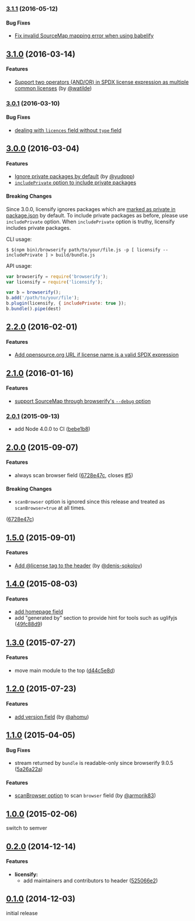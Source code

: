 ### [3.1.1](https://github.com/twada/licensify/releases/tag/3.1.1) (2016-05-12)


#### Bug Fixes

* [Fix invalid SourceMap mapping error when using babelify](https://github.com/twada/licensify/pull/18)


## [3.1.0](https://github.com/twada/licensify/releases/tag/v3.1.0) (2016-03-14)


#### Features

* [Support two operators (AND/OR) in SPDX license expression as multiple common licenses](https://github.com/twada/licensify/pull/16) (by [@watilde](https://github.com/watilde))


### [3.0.1](https://github.com/twada/licensify/releases/tag/v3.0.1) (2016-03-10)


#### Bug Fixes

* [dealing with `licences` field without `type` field](https://github.com/twada/licensify/pull/14)


## [3.0.0](https://github.com/twada/licensify/releases/tag/v3.0.0) (2016-03-04)


#### Features

* [Ignore private packages by default](https://github.com/twada/licensify/pull/12) (by [@yudppp](https://github.com/yudppp))
* [`includePrivate` option to include private packages](https://github.com/twada/licensify/pull/13)


#### Breaking Changes

Since 3.0.0, licensify ignores packages which are [marked as private in package.json](https://docs.npmjs.com/files/package.json#private) by default. To include private packages as before, please use `includePrivate` option. When `includePrivate` option is truthy, licensify includes private packages.

CLI usage:

```
$ $(npm bin)/browserify path/to/your/file.js -p [ licensify --includePrivate ] > build/bundle.js 
```

API usage:

```javascript
var browserify = require('browserify');
var licensify = require('licensify');

var b = browserify();
b.add('/path/to/your/file');
b.plugin(licensify, { includePrivate: true });
b.bundle().pipe(dest)
```


## [2.2.0](https://github.com/twada/licensify/releases/tag/v2.2.0) (2016-02-01)


#### Features

* [Add opensource.org URL if license name is a valid SPDX expression](https://github.com/twada/licensify/pull/11)


## [2.1.0](https://github.com/twada/licensify/releases/tag/v2.1.0) (2016-01-16)


#### Features

* [support SourceMap through browserify's `--debug` option](https://github.com/twada/licensify/pull/9)


### [2.0.1](https://github.com/twada/licensify/releases/tag/v2.0.1) (2015-09-13)


* add Node 4.0.0 to CI ([bebe1b8](https://github.com/twada/licensify/commit/bebe1b8cf3e7d4c0f147e711031da7ea50cb9fe6))


## [2.0.0](https://github.com/twada/licensify/releases/tag/v2.0.0) (2015-09-07)


#### Features

* always scan browser field ([6728e47c](https://github.com/twada/licensify/commit/6728e47cf4bd3f36f005f589e3a8e7733d007140), closes [#5](https://github.com/twada/licensify/issues/5))


#### Breaking Changes

* `scanBrowser` option is ignored since this release and treated as `scanBrowser=true` at all times.

 ([6728e47c](https://github.com/twada/licensify/commit/6728e47cf4bd3f36f005f589e3a8e7733d007140))


## [1.5.0](https://github.com/twada/licensify/releases/tag/v1.5.0) (2015-09-01)


#### Features

* [Add @license tag to the header](https://github.com/twada/licensify/pull/6) (by [@denis-sokolov](https://github.com/denis-sokolov))


## [1.4.0](https://github.com/twada/licensify/releases/tag/v1.4.0) (2015-08-03)


#### Features

* [add homepage field](https://github.com/twada/licensify/pull/4)
* add "generated by" section to provide hint for tools such as uglifyjs ([49fc88d9](https://github.com/twada/licensify/commit/49fc88d9029187df55ff7a9e43e467cfa219c68c))


## [1.3.0](https://github.com/twada/licensify/releases/tag/v1.3.0) (2015-07-27)


#### Features

* move main module to the top ([d44c5e8d](https://github.com/twada/licensify/commit/d44c5e8d48d17481c6e7cc9220ddaa2c84e77339))


## [1.2.0](https://github.com/twada/licensify/releases/tag/v1.2.0) (2015-07-23)


#### Features

* [add version field](https://github.com/twada/licensify/pull/3) (by [@ahomu](https://github.com/ahomu))


## [1.1.0](https://github.com/twada/licensify/releases/tag/v1.1.0) (2015-04-05)


#### Bug Fixes

* stream returned by `bundle` is readable-only since browserify 9.0.5 ([5a26a22a](https://github.com/twada/licensify/commit/5a26a22aceddae0338d156e71cfb3c9f393b558d))


#### Features

* [scanBrowser option](https://github.com/twada/licensify/pull/1) to scan `browser` field (by [@armorik83](http://github.com/armorik83))


## [1.0.0](https://github.com/twada/licensify/releases/tag/v1.0.0) (2015-02-06)


switch to semver


## [0.2.0](https://github.com/twada/licensify/releases/tag/v0.2.0) (2014-12-14)


#### Features

* **licensify:**
  * add maintainers and contributors to header ([525066e2](https://github.com/twada/licensify/commit/525066e20a1eb65a63ef44102a20cd4cae2f616a))


## [0.1.0](https://github.com/twada/licensify/releases/tag/v0.1.0) (2014-12-03)


initial release
